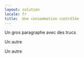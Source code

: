 ```yaml
---
layout: solution
locale: fr
title:  Une consommation contrôlée
---
```

Un gros paragraphe avec des trucs

Un autre

Un autre
